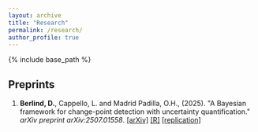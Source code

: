 ```yaml
---
layout: archive
title: "Research"
permalink: /research/
author_profile: true
---
```


{% include base_path %}

## Preprints

1. **Berlind, D.**, Cappello, L. and Madrid Padilla, O.H., (2025). "A Bayesian framework for change-point detection with uncertainty quantification." *arXiv preprint arXiv:2507.01558*. [[arXiv]](https://arxiv.org/abs/2507.01558) [[R]](https://github.com/davis-berlind/mich) [[replication]](https://github.com/davis-berlind/BCMP25)

